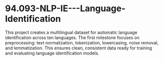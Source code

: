 # 94.093-NLP-IE---Language-Identification
This project creates a multilingual dataset for automatic language identification across ten languages. The first milestone focuses on preprocessing: text normalization, tokenization, lowercasing, noise removal, and lemmatization. This ensures clean, consistent data ready for training and evaluating language identification models.
